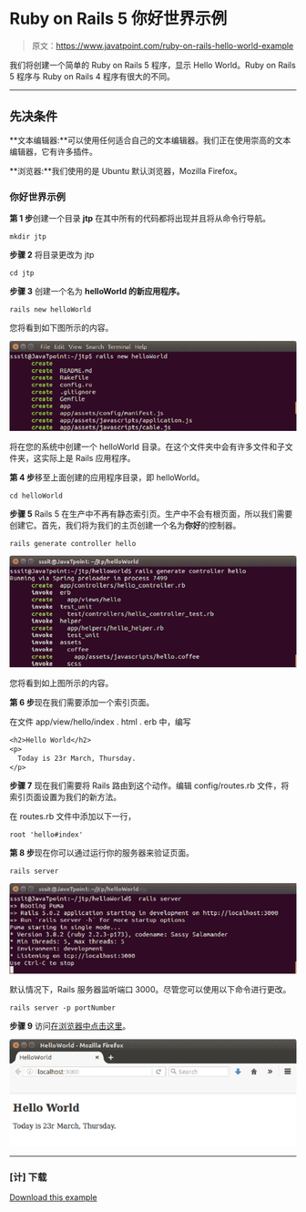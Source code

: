 # Ruby on Rails 5 你好世界示例

> 原文：<https://www.javatpoint.com/ruby-on-rails-hello-world-example>

我们将创建一个简单的 Ruby on Rails 5 程序，显示 Hello World。Ruby on Rails 5 程序与 Ruby on Rails 4 程序有很大的不同。

* * *

## 先决条件

**文本编辑器:**可以使用任何适合自己的文本编辑器。我们正在使用崇高的文本编辑器，它有许多插件。

**浏览器:**我们使用的是 Ubuntu 默认浏览器，Mozilla Firefox。

### 你好世界示例

**第 1 步**创建一个目录 **jtp** 在其中所有的代码都将出现并且将从命令行导航。

```
mkdir jtp

```

**步骤 2** 将目录更改为 jtp

```
cd jtp

```

**步骤 3** 创建一个名为 **helloWorld 的新应用程序。**

```
rails new helloWorld

```

您将看到如下图所示的内容。

![Ruby On rails 5 hello world example 1](img/7694a20be3f223ea814aa9a8b6d1240e.png)

将在您的系统中创建一个 helloWorld 目录。在这个文件夹中会有许多文件和子文件夹，这实际上是 Rails 应用程序。

**第 4 步**移至上面创建的应用程序目录，即 helloWorld。

```
cd helloWorld

```

**步骤 5** Rails 5 在生产中不再有静态索引页。生产中不会有根页面，所以我们需要创建它。首先，我们将为我们的主页创建一个名为**你好**的控制器。

```
rails generate controller hello

```

![Ruby On rails 5 hello world example 2](img/9e888f922140cb6917d6eab0655ffb2b.png)

您将看到如上图所示的内容。

**第 6 步**现在我们需要添加一个索引页面。

在文件 app/view/hello/index . html . erb 中，编写

```
<h2>Hello World</h2> 
<p> 
  Today is 23r March, Thursday. 
</p>

```

**步骤 7** 现在我们需要将 Rails 路由到这个动作。编辑 config/routes.rb 文件，将索引页面设置为我们的新方法。

在 routes.rb 文件中添加以下一行，

```
root 'hello#index'

```

**第 8 步**现在你可以通过运行你的服务器来验证页面。

```
rails server

```

![Ruby On rails 5 hello world example 3](img/234258c4f3621ecd342e147439c3b1ff.png)

默认情况下，Rails 服务器监听端口 3000。尽管您可以使用以下命令进行更改。

```
rails server -p portNumber

```

**步骤 9** 访问[在浏览器中点击这里](http://localhost:3000)。

![Ruby On rails 5 hello world example 4](img/38e64eb77d4f5298fe70974678ed6e83.png)

* * *

### [计] 下载

[Download this example](https://static.javatpoint.com/rubyonrails/src/HELLO-WORLD.zip)